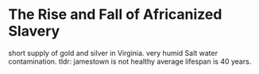 # The Rise and Fall of Africanized Slavery
short supply of gold and silver in Virginia.
very humid
Salt water contamination.
tldr: jamestown is not healthy
average lifespan is 40 years.
